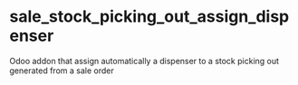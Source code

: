 # sale_stock_picking_out_assign_dispenser
Odoo addon that assign automatically a dispenser to a stock picking out generated from a sale order
